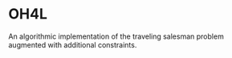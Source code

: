 # OH4L
An algorithmic implementation of the traveling salesman problem augmented with additional constraints. 
